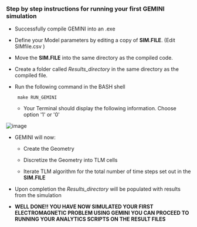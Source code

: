 ### Step by step instructions for running your first GEMINI simulation

* Successfully compile GEMINI into an .exe

* Define your Model parameters by editing a copy of **SIM.FILE**. (Edit SIMfile.csv )

* Move the **SIM.FILE** into the same directory as the compiled code.

* Create a folder called *Results_directory* in the same directory as the compiled file.

* Run the following command in the BASH shell

       make RUN_GEMINI
      
    * Your Terminal should display the following information. Choose option '1' or '0' 
    
![image](https://user-images.githubusercontent.com/60849864/81107341-e99e4800-8f0e-11ea-81ab-bc9ee1486939.png)  


* GEMINI will now:

    * Create the Geometry
       
    * Discretize the Geometry into TLM cells
       
     * Iterate TLM algorithm for the total number of time steps set out in the **SIM.FILE** 

* Upon completion the *Results_directory* will be populated with results from the simulation

* **WELL DONE!! YOU HAVE NOW SIMULATED YOUR FIRST ELECTROMAGNETIC PROBLEM USING GEMINI YOU CAN PROCEED TO RUNNING YOUR ANALYTICS SCRIPTS ON THE RESULT FILES**


